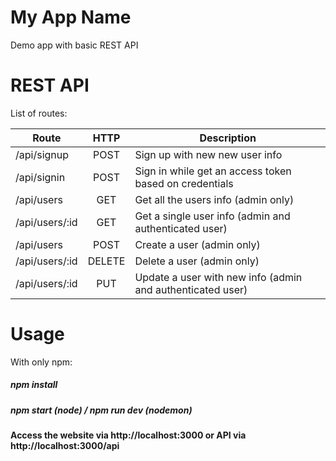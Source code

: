 # My App Name
Demo app with basic REST API

# REST API
List of routes:

Route          | HTTP   | Description
---------------|:------:|------------
/api/signup    | POST   | Sign up with new new user info
/api/signin    | POST   | Sign in while get an access token based on credentials
/api/users     | GET    | Get all the users info (admin only)
/api/users/:id | GET    | Get a single user info (admin and authenticated user)
/api/users     | POST   | Create a user (admin only)
/api/users/:id | DELETE | Delete a user (admin only)
/api/users/:id | PUT    | Update a user with new info (admin and authenticated user)

# Usage
With only npm:   
##### npm install  
##### npm start (node) / npm run dev (nodemon)

#### Access the website via http://localhost:3000 or API via http://localhost:3000/api